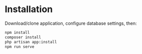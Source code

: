 # Installation

Download/clone application, configure database settings, then:

```bash
npm install
composer install
php artisan app:install
npm run serve
```